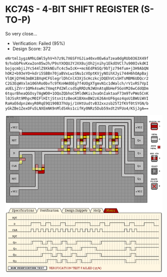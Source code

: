 # KC74S - 4-BIT SHIFT REGISTER (S-TO-P)

So very close...

- Verification: Failed (95%)
- Design Score: 372

```
eNrtml1ygzAMhLGWl5yhV+h7z9L7X6SFYGJia40xv0Ew6aTzea0dgRUb0363X49f
9/hxbbPkvKxw2on05wJh/P9sYXOQUJYJXX8ujOh2jnihy1EkdOVCl7u900IvkdKI
bojqcmbjiJYcS44lZ9XkNEuTc4c5wIcK++mc6EdPASQ/9bTjz794fum+j3H9AbQN
hOK2+b93eYO+kdri5SBBn70jaBVxLwzSNu1cVOptKVjyNOihXJyi744H6hOApBaj
VlQKjQYH63mBK1BXqHCFGlegrlDhCnlX3XjScHczkcjDQEhVCsSHTsMBM6UDQcr2
C2G3EqWVxlm106hRo0bvTc9TKnHWdOEg7f4UOgXTgmvN1c1dWalch/rV1vRS7VpI
aUELjZVrr1QMk4swHc7XmqtPd2WlcsdSqRRDzNJWUnAtqBbHeF5GoVM26wCddQDm
6tqurBheaQGOsy7AgWO0+1OQoZQbhoC5MldWKis3vaOnIaktaaF73m9TvPWo5CnK
l0JSsRt9MhpcM0IFlHItjStsn1tzBeoK1BXmxBW2z626AnUF6goz4qoU1BWUiWVI
RaHaE6dpniWxyR0RqE9Q190B37hUpj/1VHtUudtvB32xxzsb25T2fKVf0tSYGN/b
yGkZBe1ZexOFu5LNXEmNK9nMldS4ks1cifKy0NRz5Dub59xdt2VFUo4/KSjJgA==

```

![14 KC74S 4-BIT SHIFT REGISTER S-TO-P](./assets/14.png)

